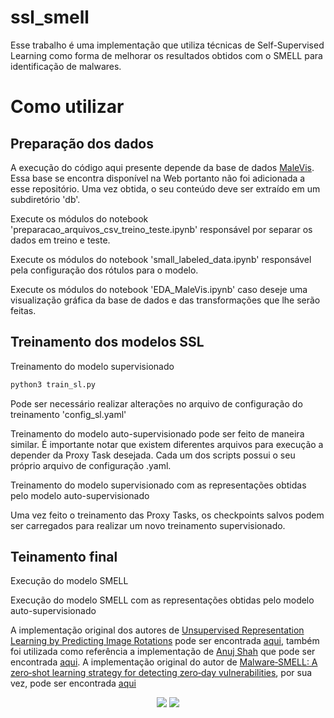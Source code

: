 # ssl_smell

Esse trabalho é uma implementação que utiliza técnicas de Self-Supervised Learning como forma de melhorar os resultados obtidos com o SMELL para identificação de malwares.

# Como utilizar

## Preparação dos dados

A execução do código aqui presente depende da base de dados [MaleVis](https://web.cs.hacettepe.edu.tr/~selman/malevis/). Essa base se encontra disponível na Web portanto não foi adicionada a esse repositório. Uma vez obtida, o seu conteúdo deve ser extraído em um subdiretório 'db'.

Execute os módulos do notebook 'preparacao_arquivos_csv_treino_teste.ipynb' responsável por separar os dados em treino e teste.

Execute os módulos do notebook 'small_labeled_data.ipynb' responsável pela configuração dos rótulos para o modelo.

Execute os módulos do notebook 'EDA_MaleVis.ipynb' caso deseje uma visualização gráfica da base de dados e das transformações que lhe serão feitas.

## Treinamento dos modelos SSL

Treinamento do modelo supervisionado

```bash
python3 train_sl.py
```

Pode ser necessário realizar alterações no arquivo de configuração do treinamento 'config_sl.yaml'

Treinamento do modelo auto-supervisionado pode ser feito de maneira similar. É importante notar que existem diferentes arquivos para execução a depender da Proxy Task desejada. Cada um dos scripts possui o seu próprio arquivo de configuração .yaml.

Treinamento do modelo supervisionado com as representações obtidas pelo modelo auto-supervisionado

Uma vez feito o treinamento das Proxy Tasks, os checkpoints salvos podem ser carregados para realizar um novo treinamento supervisionado.

## Teinamento final

Execução do modelo SMELL

Execução do modelo SMELL com as representações obtidas pelo modelo auto-supervisionado

A implementação original dos autores de [Unsupervised Representation Learning by Predicting Image Rotations](https://arxiv.org/abs/1803.07728) pode ser encontrada [aqui](https://github.com/gidariss/FeatureLearningRotNet), também foi utilizada como referência a implementação de [Anuj Shah](https://github.com/anujshah1003) que pode ser encontrada [aqui](https://github.com/anujshah1003/self_supervised_learning_pytorch). A implementação original do autor de [Malware‐SMELL: A zero‐shot learning strategy for detecting zero‐day vulnerabilities](https://www.sciencedirect.com/science/article/abs/pii/S0167404822001808), por sua vez, pode ser encontrada [aqui](https://gitlab.com/sufex00/malware-smell)


<div align="center">

<a href="https://arxiv.org/abs/1803.07728"><img src="https://img.shields.io/badge/ArXiv-1803.07728-brightgreen"></a>
<a href="https://www.sciencedirect.com/science/article/abs/pii/S0167404822001808"><img src="https://img.shields.io/badge/Wiley-10.1002%2Fjcc.26027-brightgreen"></a>

</div>
